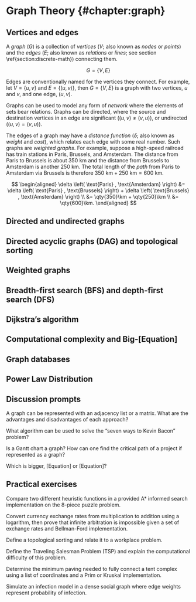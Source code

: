 # Graph Theory {#chapter:graph}

## Vertices and edges

A *graph* ($G$) is a collection of *vertices* ($V$; also known as *nodes* or *points*) and the *edges*
($E$; also known as *relations* or *lines*; see section \ref{section:discrete-math}) connecting them.

$$
G = \left\{ V , E \right\}
$$

Edges are conventionally named for the vertices they connect.
For example, let $V = \left\{ u , v \right\}$ and $E = \left\{ \left( u, v \right) \right\}$,
then $G = \left\{ V, E \right\}$ is a graph with two vertices, $u$ and $v$, and one edge, $(u, v)$.

Graphs can be used to model any form of *network* where the elements of sets bear relations.
Graphs can be directed, where the source and destination vertices in an edge are significant ($(u, v) \ne (v, u)$),
or undirected ($(u,v) = (v,u)$).

The edges of a graph may have a *distance function* ($\delta$; also known as *weight* and *cost*), which relates each edge with some real number.
Such graphs are *weighted graphs*.
For example, suppose a high-speed railroad has train stations in Paris, Brussels, and Amsterdam.
The distance from Paris to Brussels is about $\qty{350}\km$ and the distance from Brussels to Amsterdam is another $\qty{250}\km$.
The total length of the *path* from Paris to Amsterdam via Brussels is therefore $\qty{350}\km + \qty{250}\km = \qty{600}\km$.

$$
\begin{aligned}
\delta \left( \text{Paris} , \text{Amsterdam} \right) &= \delta \left( \text{Paris} , \text{Brussels} \right) + \delta \left( \text{Brussels} , \text{Amsterdam} \right) \\
&= \qty{350}\km + \qty{250}\km \\
&= \qty{600}\km.
\end{aligned}
$$

## Directed and undirected graphs 

## Directed acyclic graphs (DAG) and topological sorting 

## Weighted graphs 

## Breadth-first search (BFS) and depth-first search (DFS) 

## Dijkstra’s algorithm 

## Computational complexity and Big-[Equation] 

## Graph databases 

## Power Law Distribution 

## Discussion prompts

A graph can be represented with an adjacency list or a matrix. What are the advantages and disadvantages of each approach? 

What algorithm can be used to solve the “seven ways to Kevin Bacon” problem? 

Is a Gantt chart a graph? How can one find the critical path of a project if represented as a graph? 

Which is bigger, [Equation] or [Equation]? 


## Practical exercises

Compare two different heuristic functions in a provided A* informed search implementation on the 8-piece puzzle problem. 

Convert currency exchange rates from multiplication to addition using a logarithm, then prove that infinite arbitration is impossible given a set of exchange rates and Bellman-Ford implementation. 

Define a topological sorting and relate it to a workplace problem. 

Define the Traveling Salesman Problem (TSP) and explain the computational difficulty of this problem. 

Determine the minimum paving needed to fully connect a tent complex using a list of coordinates and a Prim or Kruskal implementation.  

Simulate an infection model in a dense social graph where edge weights represent probability of infection. 

